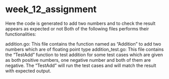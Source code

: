 # week_12_assignment

Here the code is generated to add two numbers and to check the result appears as expected or not 
Both of the following files performs their functionalities: 

addition.go: This file contains the function named as “Addition” to add two numbers which are of floating point type
addition_test.go: This file contains the “TestAdd” function to test addition for some test cases which are given as both positive numbers, one negative number and both of them are negative. The “TestAdd” will run the test cases and will match the result with expected output.
